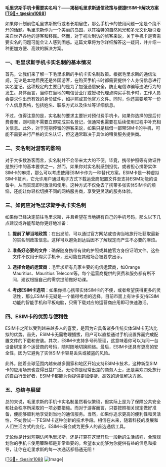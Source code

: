 **毛里求斯手机卡需要实名吗？——揭秘毛里求斯通信政策与便捷ESIM卡解决方案[[TG💪+ @esim1088](https://t.me/s/esim1088)]**

如果你计划前往毛里求斯旅行或者长期居住，那么手机卡的使用问题一定是个绕不开的话题。毛里求斯作为一个美丽的岛国，以其独特的自然风光和多元文化吸引着来自世界各地的游客和移民。然而，对于初次到访的旅客来说，关于手机卡是否需要实名的问题可能会让人感到困惑。这篇文章将为你详细解答这一疑问，并介绍一种更加方便、高效的解决方案。

### **一、毛里求斯手机卡实名制的基本情况**

首先，让我们来了解一下毛里求斯的手机卡实名制政策。根据毛里求斯的通信法规，无论是本地居民还是外国游客，在购买手机卡时都需要提供个人身份信息进行实名登记。这项规定的主要目的是为了加强通信安全，防止电信诈骗等违法行为的发生。具体而言，当你在当地的电信营业厅或授权代理点购买手机卡时，工作人员会要求你出示有效的身份证件，如护照或其他官方文件。同时，你还需要填写一份个人信息表格，包括姓名、联系方式以及住址等详细信息。

不过，值得注意的是，实名制的要求主要针对预付费手机卡。如果你选择的是后付费套餐，则可能不需要立即完成实名登记，但通常也需要在后续使用过程中补充相关信息。此外，对于短期停留的游客来说，如果只是租借一部带SIM卡的手机，可能不需要进行严格的实名认证，但这通常取决于具体的租赁服务提供商。

### **二、实名制对游客的影响**

对于大多数游客而言，实名制并不会带来太大的不便。毕竟，携带护照等有效证件是旅行中的基本要求之一。然而，如果你对实名制感到担忧，或者担心携带实体SIM卡的麻烦，那么可以考虑使用ESIM卡作为一种替代方案。ESIM卡是一种虚拟SIM卡技术，它允许用户通过电子方式下载运营商配置文件至支持ESIM功能的设备中，从而实现即时激活和使用。这种方式不仅免去了携带多张实体SIM卡的烦恼，还能让你轻松切换不同的网络服务商，享受更灵活的服务体验。

### **三、如何应对毛里求斯手机卡实名制**

如果你已经决定前往毛里求斯，并且希望在当地拥有自己的手机号码，那么以下几点建议或许能帮助你更好地准备：

1. **提前了解当地政策**：在出发前，可以通过官方网站或咨询当地旅行社获取最新的实名制政策信息。这样可以避免到达后因不了解规定而产生不必要的麻烦。
   
2. **准备好必要的文件**：确保随身携带有效的护照或其他官方身份证明文件。这些文件不仅用于购买手机卡，还可能在其他场合被要求出示。

3. **选择合适的运营商**：毛里求斯有几家主要的电信运营商，如Orange Mauritius、Mauritius Telecom等。每个运营商提供的资费和服务都有所不同，建议根据自己的需求提前做好功课。

4. **考虑ESIM卡选项**：如果你担心携带实体SIM卡的不便，或者希望获得更多的灵活性，那么ESIM卡无疑是一个值得考虑的选择。目前市面上有许多支持ESIM功能的智能手机和平板电脑，只需下载对应的运营商应用即可快速激活。

### **四、ESIM卡的优势与便利性**

ESIM卡之所以受到越来越多人的喜爱，是因为它具备诸多传统实体SIM卡无法比拟的优势。首先，ESIM卡无需物理插拔，用户可以直接通过手机设置界面完成配置文件的下载和安装。其次，ESIM卡支持多号码管理，这意味着你可以为同一台设备绑定多个运营商的号码，随时随地切换网络。最后，ESIM卡还具有更高的安全性，因为它避免了实体SIM卡容易丢失或被盗的风险。

此外，随着全球范围内越来越多国家和地区开始支持ESIM卡技术，这种新型SIM卡的应用场景也变得日益广泛。无论你是经常出差的商务人士，还是喜欢四处旅行的自由行爱好者，ESIM卡都能为你提供更加便捷、高效的通信解决方案。

### **五、总结与展望**

总的来说，毛里求斯的手机卡实名制虽然看似繁琐，但实际上是为了保障公共安全和社会秩序所采取的一项必要措施。而对于游客而言，只要按照相关规定做好准备，便能够顺利地享受到当地的通信服务。当然，如果你追求更高的便利性和灵活性，不妨尝试一下ESIM卡这种创新的技术手段。相信在未来，随着科技的发展和人们生活方式的变化，ESIM卡将会成为更多人的首选通信工具。

无论你是计划短期访问毛里求斯，还是打算在这里开启一段新的生活旅程，合理规划你的手机卡使用策略都是非常重要的。希望本文能够为你提供有益的信息和指导，让你在毛里求斯的每一次通话都畅通无阻！

[[TG💪+ @esim1088](https://t.me/s/esim1088) ![Image](https://i.postimg.cc/4NQfJmqS/Snipaste-2025-05-13-00-14-12.png)]